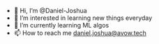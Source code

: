 - 👋 Hi, I’m @Daniel-Joshua
- 👀 I’m interested in learning new things everyday
- 🌱 I’m currently learning ML algos
- 📫 How to reach me daniel.joshua@avow.tech

<!---
Daniel-Joshua-1991/Daniel-Joshua-1991 is a ✨ special ✨ repository because its `README.md` (this file) appears on your GitHub profile.
You can click the Preview link to take a look at your changes.
--->
